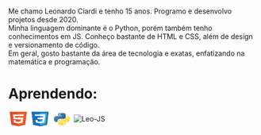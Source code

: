 <div style="display: inline_block"><br>
  <p>Me chamo Leonardo Ciardi e tenho 15 anos. Programo e desenvolvo projetos desde 2020.<br>Minha linguagem dominante é o Python, porém também tenho conhecimentos em JS. Conheço bastante de HTML e CSS, além de design e versionamento de código.<br>Em geral, gosto bastante da área de tecnologia e exatas, enfatizando na matemática e programação.</p>
  <h1>Aprendendo:</h1>
  <img align="center" alt="Leo-HTML" height="30" width="40" src="https://raw.githubusercontent.com/devicons/devicon/master/icons/html5/html5-original.svg">
  <img align="center" alt="Leo-CSS" height="30" width="40" src="https://raw.githubusercontent.com/devicons/devicon/master/icons/css3/css3-original.svg">
  <img align="center" alt="Leo-Python" height="30" width="40" src="https://raw.githubusercontent.com/devicons/devicon/master/icons/python/python-original.svg">
  <img align="center" alt="Leo-JS" height="30" width="40" src="https://upload.wikimedia.org/wikipedia/commons/thumb/6/6a/JavaScript-logo.png/800px-JavaScript-logo.png">
</div>
